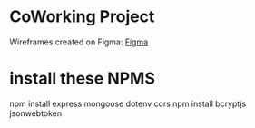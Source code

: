 # CoWorking Project

Wireframes created on Figma:
[Figma](https://www.figma.com/design/qzqipjJdeGB8L45dBNT9ON/CoWorking-Project?node-id=12-374&t=DGISsyvl8jPZR1rg-1)

# install these NPMS
npm install express mongoose dotenv cors
npm install bcryptjs jsonwebtoken

